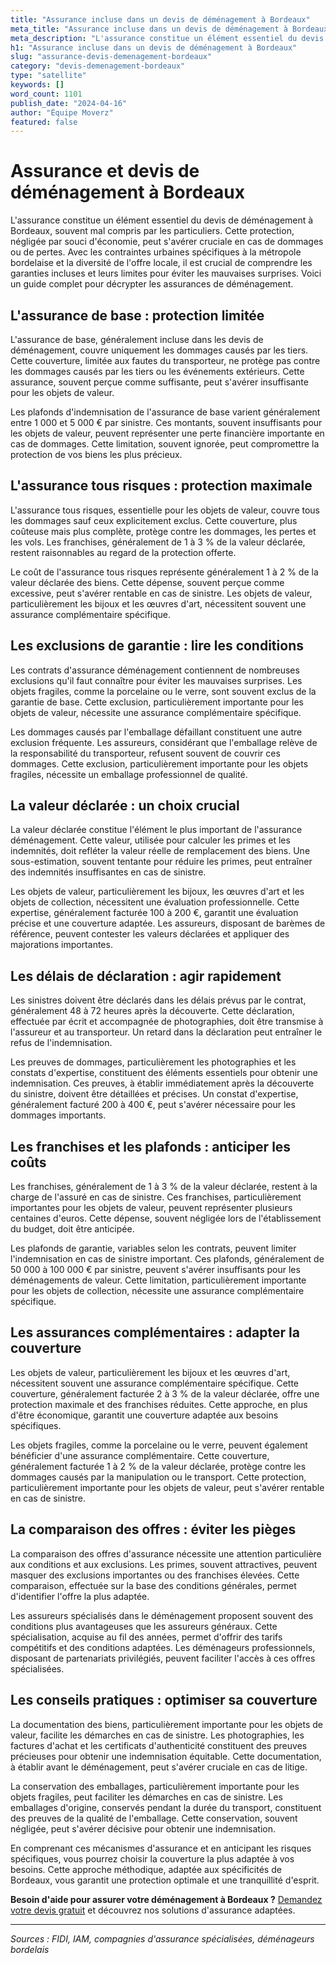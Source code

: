 ```yaml
---
title: "Assurance incluse dans un devis de déménagement à Bordeaux"
meta_title: "Assurance incluse dans un devis de déménagement à Bordeaux"
meta_description: "L'assurance constitue un élément essentiel du devis de déménagement à Bordeaux, souvent mal compris par les particuliers. Cette protection, négligée p."
h1: "Assurance incluse dans un devis de déménagement à Bordeaux"
slug: "assurance-devis-demenagement-bordeaux"
category: "devis-demenagement-bordeaux"
type: "satellite"
keywords: []
word_count: 1101
publish_date: "2024-04-16"
author: "Équipe Moverz"
featured: false
---
```



# Assurance et devis de déménagement à Bordeaux

L'assurance constitue un élément essentiel du devis de déménagement à Bordeaux, souvent mal compris par les particuliers. Cette protection, négligée par souci d'économie, peut s'avérer cruciale en cas de dommages ou de pertes. Avec les contraintes urbaines spécifiques à la métropole bordelaise et la diversité de l'offre locale, il est crucial de comprendre les garanties incluses et leurs limites pour éviter les mauvaises surprises. Voici un guide complet pour décrypter les assurances de déménagement.

## L'assurance de base : protection limitée

L'assurance de base, généralement incluse dans les devis de déménagement, couvre uniquement les dommages causés par les tiers. Cette couverture, limitée aux fautes du transporteur, ne protège pas contre les dommages causés par les tiers ou les événements extérieurs. Cette assurance, souvent perçue comme suffisante, peut s'avérer insuffisante pour les objets de valeur.

Les plafonds d'indemnisation de l'assurance de base varient généralement entre 1 000 et 5 000 € par sinistre. Ces montants, souvent insuffisants pour les objets de valeur, peuvent représenter une perte financière importante en cas de dommages. Cette limitation, souvent ignorée, peut compromettre la protection de vos biens les plus précieux.

## L'assurance tous risques : protection maximale

L'assurance tous risques, essentielle pour les objets de valeur, couvre tous les dommages sauf ceux explicitement exclus. Cette couverture, plus coûteuse mais plus complète, protège contre les dommages, les pertes et les vols. Les franchises, généralement de 1 à 3 % de la valeur déclarée, restent raisonnables au regard de la protection offerte.

Le coût de l'assurance tous risques représente généralement 1 à 2 % de la valeur déclarée des biens. Cette dépense, souvent perçue comme excessive, peut s'avérer rentable en cas de sinistre. Les objets de valeur, particulièrement les bijoux et les œuvres d'art, nécessitent souvent une assurance complémentaire spécifique.

## Les exclusions de garantie : lire les conditions

Les contrats d'assurance déménagement contiennent de nombreuses exclusions qu'il faut connaître pour éviter les mauvaises surprises. Les objets fragiles, comme la porcelaine ou le verre, sont souvent exclus de la garantie de base. Cette exclusion, particulièrement importante pour les objets de valeur, nécessite une assurance complémentaire spécifique.

Les dommages causés par l'emballage défaillant constituent une autre exclusion fréquente. Les assureurs, considérant que l'emballage relève de la responsabilité du transporteur, refusent souvent de couvrir ces dommages. Cette exclusion, particulièrement importante pour les objets fragiles, nécessite un emballage professionnel de qualité.

## La valeur déclarée : un choix crucial

La valeur déclarée constitue l'élément le plus important de l'assurance déménagement. Cette valeur, utilisée pour calculer les primes et les indemnités, doit refléter la valeur réelle de remplacement des biens. Une sous-estimation, souvent tentante pour réduire les primes, peut entraîner des indemnités insuffisantes en cas de sinistre.

Les objets de valeur, particulièrement les bijoux, les œuvres d'art et les objets de collection, nécessitent une évaluation professionnelle. Cette expertise, généralement facturée 100 à 200 €, garantit une évaluation précise et une couverture adaptée. Les assureurs, disposant de barèmes de référence, peuvent contester les valeurs déclarées et appliquer des majorations importantes.

## Les délais de déclaration : agir rapidement

Les sinistres doivent être déclarés dans les délais prévus par le contrat, généralement 48 à 72 heures après la découverte. Cette déclaration, effectuée par écrit et accompagnée de photographies, doit être transmise à l'assureur et au transporteur. Un retard dans la déclaration peut entraîner le refus de l'indemnisation.

Les preuves de dommages, particulièrement les photographies et les constats d'expertise, constituent des éléments essentiels pour obtenir une indemnisation. Ces preuves, à établir immédiatement après la découverte du sinistre, doivent être détaillées et précises. Un constat d'expertise, généralement facturé 200 à 400 €, peut s'avérer nécessaire pour les dommages importants.

## Les franchises et les plafonds : anticiper les coûts

Les franchises, généralement de 1 à 3 % de la valeur déclarée, restent à la charge de l'assuré en cas de sinistre. Ces franchises, particulièrement importantes pour les objets de valeur, peuvent représenter plusieurs centaines d'euros. Cette dépense, souvent négligée lors de l'établissement du budget, doit être anticipée.

Les plafonds de garantie, variables selon les contrats, peuvent limiter l'indemnisation en cas de sinistre important. Ces plafonds, généralement de 50 000 à 100 000 € par sinistre, peuvent s'avérer insuffisants pour les déménagements de valeur. Cette limitation, particulièrement importante pour les objets de collection, nécessite une assurance complémentaire spécifique.

## Les assurances complémentaires : adapter la couverture

Les objets de valeur, particulièrement les bijoux et les œuvres d'art, nécessitent souvent une assurance complémentaire spécifique. Cette couverture, généralement facturée 2 à 3 % de la valeur déclarée, offre une protection maximale et des franchises réduites. Cette approche, en plus d'être économique, garantit une couverture adaptée aux besoins spécifiques.

Les objets fragiles, comme la porcelaine ou le verre, peuvent également bénéficier d'une assurance complémentaire. Cette couverture, généralement facturée 1 à 2 % de la valeur déclarée, protège contre les dommages causés par la manipulation ou le transport. Cette protection, particulièrement importante pour les objets de valeur, peut s'avérer rentable en cas de sinistre.

## La comparaison des offres : éviter les pièges

La comparaison des offres d'assurance nécessite une attention particulière aux conditions et aux exclusions. Les primes, souvent attractives, peuvent masquer des exclusions importantes ou des franchises élevées. Cette comparaison, effectuée sur la base des conditions générales, permet d'identifier l'offre la plus adaptée.

Les assureurs spécialisés dans le déménagement proposent souvent des conditions plus avantageuses que les assureurs généraux. Cette spécialisation, acquise au fil des années, permet d'offrir des tarifs compétitifs et des conditions adaptées. Les déménageurs professionnels, disposant de partenariats privilégiés, peuvent faciliter l'accès à ces offres spécialisées.

## Les conseils pratiques : optimiser sa couverture

La documentation des biens, particulièrement importante pour les objets de valeur, facilite les démarches en cas de sinistre. Les photographies, les factures d'achat et les certificats d'authenticité constituent des preuves précieuses pour obtenir une indemnisation équitable. Cette documentation, à établir avant le déménagement, peut s'avérer cruciale en cas de litige.

La conservation des emballages, particulièrement importante pour les objets fragiles, peut faciliter les démarches en cas de sinistre. Les emballages d'origine, conservés pendant la durée du transport, constituent des preuves de la qualité de l'emballage. Cette conservation, souvent négligée, peut s'avérer décisive pour obtenir une indemnisation.

En comprenant ces mécanismes d'assurance et en anticipant les risques spécifiques, vous pourrez choisir la couverture la plus adaptée à vos besoins. Cette approche méthodique, adaptée aux spécificités de Bordeaux, vous garantit une protection optimale et une tranquillité d'esprit.

**Besoin d'aide pour assurer votre déménagement à Bordeaux ?** [Demandez votre devis gratuit](https://moverz-bordeaux.fr/devis) et découvrez nos solutions d'assurance adaptées.

---

*Sources : FIDI, IAM, compagnies d'assurance spécialisées, déménageurs bordelais*
